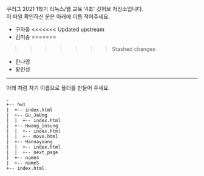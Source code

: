 쿠러그 2021 1학기 리눅스/웹 교육 '4조' 깃허브 저장소입니다.  
이 파일 확인하신 분은 아래에 이름 적어주세요.

- 구자웅
<<<<<<< Updated upstream
- 김미송
=======
>>>>>>> Stashed changes
- 한나영
- 황인성

<hr/>
아래 처럼 자기 이름으로 폴더를 만들어 주세요.  

```
.  
+-- hw1  
|  +-- index.html  
|  +-- Gu_JaUng  
|  |  +-- index.html  
|  +-- Hwang_insung
|  |  +-- index.html
|  |  +-- move.html
|  +-- Hannayoung 
|  |  +-- index.html
|  |  +-- next_page 
|  +-- name4  
|  +-- name5  
+-- index.html  
```
